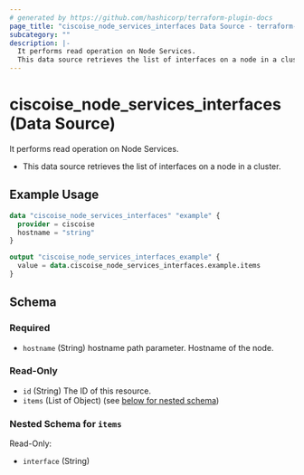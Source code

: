 ```yaml
---
# generated by https://github.com/hashicorp/terraform-plugin-docs
page_title: "ciscoise_node_services_interfaces Data Source - terraform-provider-ciscoise"
subcategory: ""
description: |-
  It performs read operation on Node Services.
  This data source retrieves the list of interfaces on a node in a cluster.
---
```


# ciscoise_node_services_interfaces (Data Source)

It performs read operation on Node Services.

- This data source retrieves the list of interfaces on a node in a cluster.

## Example Usage

```terraform
data "ciscoise_node_services_interfaces" "example" {
  provider = ciscoise
  hostname = "string"
}

output "ciscoise_node_services_interfaces_example" {
  value = data.ciscoise_node_services_interfaces.example.items
}
```

<!-- schema generated by tfplugindocs -->
## Schema

### Required

- `hostname` (String) hostname path parameter. Hostname of the node.

### Read-Only

- `id` (String) The ID of this resource.
- `items` (List of Object) (see [below for nested schema](#nestedatt--items))

<a id="nestedatt--items"></a>
### Nested Schema for `items`

Read-Only:

- `interface` (String)



